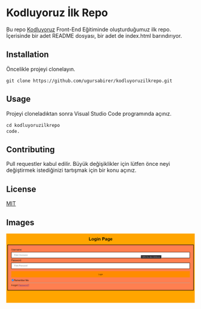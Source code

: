 # Kodluyoruz İlk Repo

Bu repo [Kodluyoruz](https://www.kodluyoruz.org/) Front-End Eğitiminde oluşturduğumuz ilk repo. İçerisinde bir adet README dosyası, bir adet de index.html barındırıyor.

## Installation

Öncelikle projeyi clonelayın.

```
git clone https://github.com/ugursabirer/kodluyoruzilkrepo.git
```

## Usage

Projeyi cloneladıktan sonra Visual Studio Code programında açınız.

```
cd kodluyoruzilkrepo
code.
```

## Contributing

Pull requestler kabul edilir. Büyük değişiklikler için lütfen önce neyi değiştirmek istediğinizi tartışmak için bir konu açınız.

## License

[MIT](https://github.com/ugursabirer/kodluyoruzilkrepo/blob/main/LICENSE)

## Images

![Projeden görseller](ss.png)